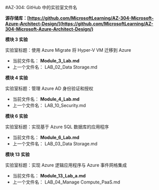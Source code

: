 ﻿
#AZ-304: GitHub 中的实验室文件名 
 
**源存储库：[https://github.com/MicrosoftLearning/AZ-304-Microsoft-Azure-Architect-Design/](https://github.com/MicrosoftLearning/AZ-304-Microsoft-Azure-Architect-Design/)**


**模块 3 实验**

实验室标题：使用 Azure Migrate 将 Hyper-V VM 迁移到 Azure

- 当前文件名： **Module_3_Lab.md**
- 上一个文件名： LAB_02_Data Storage.md

**模块 4 实验** 

实验室标题：管理 Azure AD 身份验证和授权

- 当前文件名： **Module_4_Lab.md**
- 上一个文件名： LAB_10_Security.md

**模块 6 实验** 

实验室标题：实现基于 Azure SQL 数据库的应用程序

- 当前文件名： **Module_6_Lab.md**
- 上一个文件名： LAB_03_Data Storage.md

**模块 13 实验** 

实验室标题：实现 Azure 逻辑应用程序与 Azure 事件网格集成

- 当前文件名： **Module_13_Lab_a.md**
- 上一个文件名： LAB_04_Manage Compute_PaaS.md

